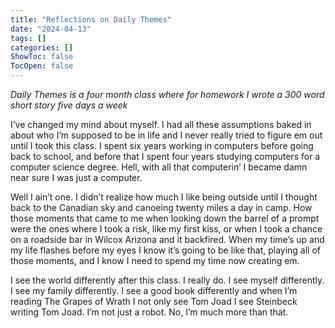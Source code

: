 ```yaml
---
title: "Reflections on Daily Themes"
date: "2024-04-13"
tags: []
categories: []
ShowToc: false
TocOpen: false
---
```


*Daily Themes is a four month class where for homework I wrote a 300 word short story five days a week*

I’ve changed my mind about myself. I had all these assumptions baked in about who I’m supposed to be in life and I never really tried to figure em out until I took this class. I spent six years working in computers before going back to school, and before that I spent four years studying computers for a computer science degree. Hell, with all that computerin’ I became damn near sure I was just a computer.

Well I ain’t one. I didn’t realize how much I like being outside until I thought back to the Canadian sky and canoeing twenty miles a day in camp. How those moments that came to me when looking down the barrel of a prompt were the ones where I took a risk, like my first kiss, or when I took a chance on a roadside bar in Wilcox Arizona and it backfired. When my time’s up and my life flashes before my eyes I know it’s going to be like that, playing all of those moments, and I know I need to spend my time now creating em.

I see the world differently after this class. I really do. I see myself differently. I see my family differently. I see a good book differently and when I’m reading The Grapes of Wrath I not only see Tom Joad I see Steinbeck writing Tom Joad. I’m not just a robot. No, I’m much more than that.